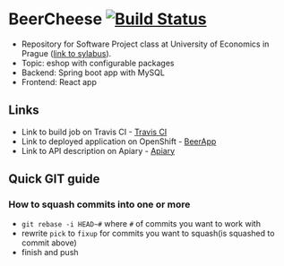 # BeerCheese [![Build Status](https://travis-ci.org/jansyk13/BeerCheese.svg?branch=master)](https://travis-ci.org/jansyk13/BeerCheese)
* Repository for Software Project class at University of Economics in Prague ([link to sylabus](https://insis.vse.cz/auth/katalog/syllabus.pl?predmet=125366)).
* Topic: eshop with configurable packages
* Backend: Spring boot app with MySQL
* Frontend: React app

## Links
* Link to build job on Travis CI - [Travis CI](https://travis-ci.org/jansyk13/BeerCheese)
* Link to deployed application on OpenShift - [BeerApp](http://beer-jansyk13.rhcloud.com/)
* Link to API description on Apiary - [Apiary](http://docs.beercheese.apiary.io/#)

## Quick GIT guide
### How to squash commits into one or more
* `git rebase -i HEAD~#` where `#` of commits you want to work with
* rewrite `pick` to `fixup` for commits you want to squash(is squashed to commit above)
* finish and push
